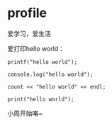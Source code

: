 # profile

爱学习，爱生活

爱打印hello world：

`printf("hello world");`

`console.log("hello world");`

`count << "hello world" << endl;`

`print("hello world");`

小周开始咯~
